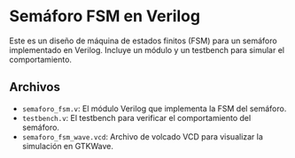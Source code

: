 # Semáforo FSM en Verilog

Este es un diseño de máquina de estados finitos (FSM) para un semáforo implementado en Verilog. Incluye un módulo y un testbench para simular el comportamiento.

## Archivos

- `semaforo_fsm.v`: El módulo Verilog que implementa la FSM del semáforo.
- `testbench.v`: El testbench para verificar el comportamiento del semáforo.
- `semaforo_fsm_wave.vcd`: Archivo de volcado VCD para visualizar la simulación en GTKWave.
